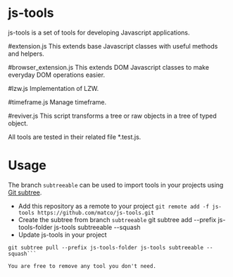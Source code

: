 js-tools
========
js-tools is a set of tools for developing Javascript applications.

#extension.js
This extends base Javascript classes with useful methods and helpers.

#browser_extension.js
This extends DOM Javascript classes to make everyday DOM operations easier.

#lzw.js
Implementation of LZW.

#timeframe.js
Manage timeframe.

#reviver.js
This script transforms a tree or raw objects in a tree of typed object.

All tools are tested in their related file *.test.js.

Usage
========
The branch ```subtreeable``` can be used to import tools in your projects using [Git subtree](http://git-scm.com/book/ch6-7.html).
* Add this repository as a remote to your project
```git remote add -f js-tools https://github.com/matco/js-tools.git```
* Create the subtree from branch ```subtreeable```
git subtree add --prefix js-tools-folder js-tools subtreeable --squash
* Update js-tools in your project
```git fetch js-tools subtreeable
git subtree pull --prefix js-tools-folder js-tools subtreeable --squash```

You are free to remove any tool you don't need.